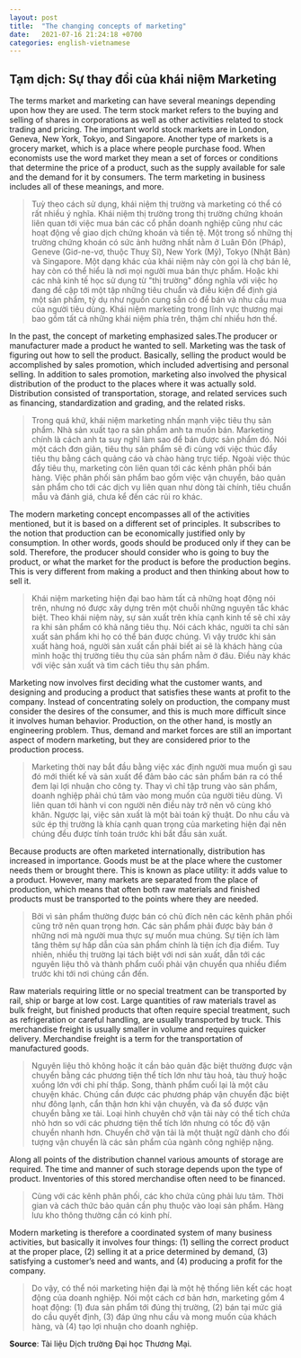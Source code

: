 ```yaml
---
layout: post
title:  "The changing concepts of marketing"
date:   2021-07-16 21:24:18 +0700
categories: english-vietnamese
---
```


## Tạm dịch: Sự thay đổi của khái niệm Marketing

The terms market and marketing can have several meanings depending upon how they are used. The term stock market refers to the buying and selling of shares in corporations as well as other activities related to stock trading and pricing. The important world stock markets are in London, Geneva, New York, Tokyo, and Singapore. Another type of markets is a grocery market, which is a place where people purchase food. When economists use the word market they mean a set of forces or conditions that determine the price of a product, such as the supply available for sale and the demand for it by consumers. The term marketing in business includes all of these meanings, and more. 

> Tuỳ theo cách sử dụng, khái niệm thị trường và marketing có thể có rất nhiều ý nghĩa. Khái niệm thị trường trong thị trường chứng khoán liên quan tới việc mua bán các cổ phần doanh nghiệp cũng như các hoạt động về giao dịch chứng khoán và tiền tệ. Một trong số những thị trường chứng khoán có sức ảnh hưởng nhất nằm ở Luân Đôn (Pháp), Geneve (Giơ-ne-vơ, thuộc Thuỵ Sĩ), New York (Mỹ), Tokyo (Nhật Bản) và Singapore. Một dạng khác của khái niệm này còn gọi là chợ bán lẻ, hay còn có thể hiểu là nơi mọi người mua bán thực phẩm. Hoặc khi các nhà kinh tế học sử dụng từ "thị trường" đồng nghĩa với việc họ đang đề cập tới một tập những tiêu chuẩn và điều kiện để định giá một sản phẩm, tỷ dụ như nguồn cung sẵn có để bán và nhu cầu mua của người tiêu dùng. Khái niệm marketing trong lĩnh vực thương mại bao gồm tất cả những khái niệm phía trên, thậm chí nhiều hơn thế.

In the past, the concept of marketing emphasized sales.The producer or manufacturer made a product he wanted to sell. Marketing was the task of figuring out how to sell the product. Basically, selling the product would be accomplished by sales promotion, which included advertising and personal selling. In addition to sales promotion, marketing also involved the physical distribution of the product to the places where it was actually sold. Distribution consisted of transportation, storage, and related services such as financing, standardization and grading, and the related risks. 

> Trong quá khứ, khái niệm marketing nhấn mạnh việc tiêu thụ sản phẩm. Nhà sản xuất tạo ra sản phẩm anh ta muốn bán. Marketing chính là cách anh ta suy nghĩ làm sao để bán được sản phẩm đó. Nói một cách đơn giản, tiêu thụ sản phẩm sẽ đi cùng với việc thúc đẩy tiêu thụ bằng cách quảng cáo và chào hàng trực tiếp. Ngoài việc thúc đẩy tiêu thụ, marketing còn liên quan tới các kênh phân phối bán hàng. Việc phân phối sản phẩm bao gồm việc vận chuyển, bảo quản sản phẩm cho tới các dịch vụ liên quan như dòng tài chính, tiêu chuẩn mẫu và đánh giá, chưa kể đến các rủi ro khác. 

The modern marketing concept encompasses all of the activities mentioned, but it is based on a different set of principles. It subscribes to the notion that production can be economically justified only by consumption. In other words, goods should be produced only if they can be sold. Therefore, the producer should consider who is going to buy the product, or what the market for the product is before the production begins. This is very different from making a product and then thinking about how to sell it. 

> Khái niệm marketing hiện đại bao hàm tất cả những hoạt động nói trên, nhưng nó được xây dựng trên một chuỗi những nguyên tắc khác biệt. Theo khái niệm này, sự sản xuất trên khía cạnh kinh tế sẽ chỉ xảy ra khi sản phẩm có khả năng tiêu thụ. Nói cách khác, người ta chỉ sản xuất sản phẩm khi họ có thể bán được chúng. Vì vậy trước khi sản xuất hàng hoá, người sản xuất cần phải biết ai sẽ là khách hàng của mình hoặc thị trường tiêu thụ của sản phẩm nằm ở đâu. Điều này khác với việc sản xuất và tìm cách tiêu thụ sản phẩm. 

Marketing now involves first deciding what the customer wants, and designing and producing a product that satisfies these wants at profit to the company. Instead of concentrating solely on production, the company must consider the desires of the consumer, and this is much more difficult since it involves human behavior. Production, on the other hand, is mostly an engineering problem. Thus, demand and market forces are still an important aspect of modern marketing, but they are considered prior to the production process. 

> Marketing thời nay bắt đầu bằng việc xác định người mua muốn gì sau đó mới thiết kế và sản xuất để đảm bảo các sản phẩm bán ra có thể  đem lại lợi nhuận cho công ty. Thay vì chỉ tập trung vào sản phẩm, doanh nghiệp phải chú tâm vào mong muốn của người tiêu dùng. Vì liên quan tới hành vi con người nên điều này trở nên vô cùng khó khăn. Ngược lại, việc sản xuất là một bài toán kỹ thuật. Do nhu cầu và sức ép thị trường là khía cạnh quan trọng của marketing hiện đại nên chúng đều được tính toán trước khi bắt đầu sản xuất.

Because products are often marketed internationally, distribution has increased in importance. Goods must be at the place where the customer needs them or brought there. This is known as place utility: it adds value to a product. However, many markets are separated from the place of production, which means that often both raw materials and finished products must be transported to the points where they are needed. 

> Bởi vì sản phẩm thường được bán có chủ đích nên các kênh phân phối cũng trở nên quan trọng hơn. Các sản phẩm phải được bày bán ở những nơi mà người mua thực sự muốn mua chúng. Sự tiện ích làm tăng thêm sự hấp dẫn của sản phẩm chính là tiện ích địa điểm. Tuy nhiên, nhiều thị trường lại tách biệt với nơi sản xuất, dẫn tới các nguyên liệu thô và thành phẩm cuối phải vận chuyển qua nhiều điểm trước khi tới nơi chúng cần đến.

Raw materials requiring little or no special treatment can be transported by rail, ship or barge at low cost. Large quantities of raw materials travel as bulk freight, but finished products that often require special treatment, such as refrigeration or careful handling, are usually transported by truck. This merchandise freight is usually smaller in volume and requires quicker delivery. Merchandise freight is a term for the transportation of manufactured goods. 

> Nguyên liệu thô không hoặc ít cần bảo quản đặc biệt thường được vận chuyển bằng các phương tiện thể tích lớn như tàu hoả, tàu thuỷ hoặc xuồng lớn với chi phí thấp. Song, thành phẩm cuối lại là một câu chuyện khác. Chúng cần được các phương pháp vận chuyển đặc biệt như đông lạnh, cẩn thận hơn khi vận chuyển, và đa số được vận chuyển bằng xe tải. Loại hình chuyên chở vận tải  này có thể tích chứa nhỏ hơn so với các phương tiện thể tích lớn nhưng có tốc độ vận chuyển nhanh hơn. Chuyển chở vận tải là một thuật ngữ dành cho đối tượng vận chuyển là các sản phẩm của ngành công nghiệp nặng. 

Along all points of the distribution channel various amounts of storage are required. The time and manner of such storage depends upon the type of product. Inventories of this stored merchandise often need to be financed. 

> Cùng với các kênh phân phối, các kho chứa cũng phải lưu tâm. Thời gian và cách thức bảo quản cần phụ thuộc vào loại sản phẩm. Hàng lưu kho thông thường cần có kinh phí.

Modern marketing is therefore a coordinated system of many business activities, but basically it involves four things: (1) selling the correct product at the proper place, (2) selling it at a price determined by demand, (3) satisfying a customer’s need and wants, and (4) producing a profit for the company.

> Do vậy, có thể nói marketing hiện đại là một hệ thống liên kết các hoạt động của doanh nghiệp. Nói một cách cơ bản hơn, marketing gồm 4 hoạt động: (1) đưa sản phẩm tới đúng thị trường, (2) bán tại mức giá do cầu quyết định, (3) đáp ứng nhu cầu và mong muốn của khách hàng, và (4) tạo lợi nhuận cho doanh nghiệp.

**Source**: Tài liệu Dịch trường Đại học Thương Mại. 